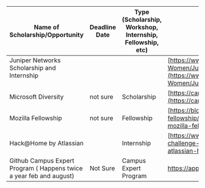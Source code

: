 | Name of Scholarship/Opportunity                     | Deadline Date | Type (Scholarship, Workshop, Internship, Fellowship, etc) | Link                                                                                                                                                                                                                                   |
| --------------------------------------------------- | ------------- | --------------------------------------------------------- | -------------------------------------------------------------------------------------------------------------------------------------------------------------------------------------------------------------------------------------- |
| Juniper Networks Scholarship and Internship<br><br> |               |                                                           | [https://www.iie.org/Programs/WeTech/STEM-Scholarships-for-Women/Juniper-Networks-Scholarship-and-Internship/India](https://www.iie.org/Programs/WeTech/STEM-Scholarships-for-Women/Juniper-Networks-Scholarship-and-Internship/India) |
| Microsoft Diversity                                 | not sure      | Scholarship                                               | [https://careers.microsoft.com/students/us/en/usscholarshipprogram](https://careers.microsoft.com/students/us/en/usscholarshipprogram)                                                                                                 |
| Mozilla Fellowship                                  | not sure      | Fellowship                                                | [https://blog.mozilla.org/blog/2019/03/12/apply-for-a-mozilla-fellowship/](https://blog.mozilla.org/blog/2019/03/12/apply-for-a-mozilla-fellowship/)                                                                                   |
| Hack@Home by Atlassian                              |               | Internship                                                | [https://www.linkedin.com/pulse/all-atlassian-hackhome-coding-challenge-lakshmi-k-p/](https://www.linkedin.com/pulse/all-atlassian-hackhome-coding-challenge-lakshmi-k-p/)                                                             |
| Github Campus Expert Program ( Happens twice a year feb and august) |     Not Sure     |   Campus Expert Program                | https://apply.githubcampus.expert/


